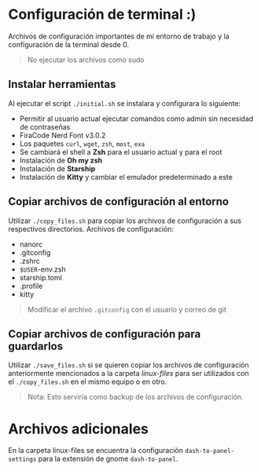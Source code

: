 # Configuración de terminal :)

Archivos de configuración importantes de mi entorno de trabajo y la configuración de la terminal desde 0.

> No ejecutar los archivos como sudo

## Instalar herramientas

Al ejecutar el script `./initial.sh` se instalara y configurara lo siguiente:

- Permitir al usuario actual ejecutar comandos como admin sin necesidad de contraseñas
- FiraCode Nerd Font v3.0.2
- Los paquetes `curl`, `wget`, `zsh`, `most`, `exa`
- Se cambiará el shell a **Zsh** para el usuario actual y para el root
- Instalación de **Oh my zsh**
- Instalación de **Starship**
- Instalación de **Kitty** y cambiar el emulador predeterminado a este

## Copiar archivos de configuración al entorno

Utilizar `./copy_files.sh` para copiar los archivos de configuración a sus respectivos directorios. Archivos de configuración:

- nanorc
- .gitconfig
- .zshrc
- `$USER`-env.zsh
- starship.toml
- .profile
- kitty

> Modificar el archivo `.gitconfig` con el usuario y correo de git

## Copiar archivos de configuración para guardarlos

Utilizar `./save_files.sh` si se quieren copiar los archivos de configuración anteriormente mencionados a la carpeta _linux-files_ para ser utilizados con el `./copy_files.sh` en el mismo equipo o en otro.

> Nota: Esto serviría como backup de los archivos de configuración.

# Archivos adicionales

En la carpeta linux-files se encuentra la configuración `dash-to-panel-settings` para la extensión de gnome `dash-to-panel`.

